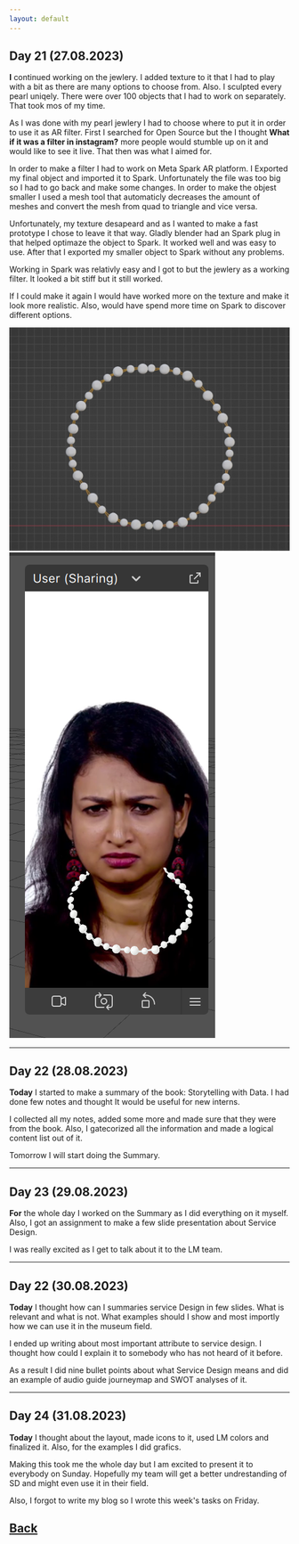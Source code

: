 ```yaml
---
layout: default
---
```

## Day 21 (27.08.2023)

<b>I</b> continued working on the jewlery. I added texture to it that I had to play with a bit as there are many options to choose from. Also. I sculpted every pearl uniqely. There were over 100 objects that I had to work on separately. That took mos of my time. 

As I was done with my pearl jewlery I had to choose where to put it in order to use it as AR filter. First I searched for Open Source but the I thought <b>What if it was a filter in instagram?</b> more people would stumble up on it and would like to see it live. That then was what I aimed for.

In order to make a filter I had to work on Meta Spark AR platform. I Exported my final object and imported it to Spark. Unfortunately the file was too big so I had to go back and make some changes. In order to make the objest smaller I used a mesh tool that automaticly decreases the amount of meshes and convert the mesh from quad to triangle and vice versa.

Unfortunately, my texture desapeard and as I wanted to make a fast prototype I chose to leave it that way. Gladly blender had an Spark plug in that helped optimaze the object to Spark. It worked well and was easy to use. After that I exported my smaller object to Spark without any problems.

Working in Spark was relativly easy and I got to but the jewlery as a working filter. It looked a bit stiff but it still worked.

If I could make it again I would have worked more on the texture and make it look more realistic. Also, would have spend more time on Spark to discover different options.

<img src="/assets/Jewlery-blender.JPEG/">       
<img src="/assets/Jewlery-Filter-QM.PNG/">

***

## Day 22 (28.08.2023)

<b>Today</b> I started to make a summary of the book: Storytelling with Data. I had done few notes and thought It would be useful for new interns. 

I collected all my notes, added some more and made sure that they were from the book. Also, I gatecorized all the information and made a logical content list out of it.

Tomorrow I will start doing the Summary.

***

## Day 23 (29.08.2023)

<b>For</b> the whole day I worked on the Summary as I did everything on it myself. Also, I got an assignment to make a few slide presentation about Service Design. 

I was really excited as I get to talk about it to the LM team.

***

## Day 22 (30.08.2023)

<b>Today</b> I thought how can I summaries service Design in few slides. What is relevant and what is not. What examples should I show and most importly how we can use it in the museum field.

I ended up writing about most important attribute to service design. I thought how could I explain it to somebody who has not heard of it before.

As a result I did nine bullet points about what Service Design means and did an example of audio guide journeymap and SWOT analyses of it.

***

## Day 24 (31.08.2023)

<b>Today</b> I thought about the layout, made icons to it, used LM colors and finalized it. Also, for the examples I did grafics.

Making this took me the whole day but I am excited to present it to everybody on Sunday. Hopefully my team will get a better undrestanding of SD and might even use it in their field.

Also, I forgot to write my blog so I wrote this week's tasks on Friday.

## [Back](./)
